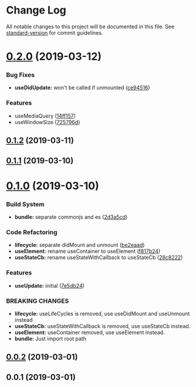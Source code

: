 # Change Log

All notable changes to this project will be documented in this file. See [standard-version](https://github.com/conventional-changelog/standard-version) for commit guidelines.

# [0.2.0](https://gitlab.jay0328.me/root/UJ/compare/v0.1.2...v0.2.0) (2019-03-12)


### Bug Fixes

* **useDidUpdate:** won't be called if unmounted ([ce94516](https://gitlab.jay0328.me/root/UJ/commit/ce94516))


### Features

* useMediaQuery ([14ff157](https://gitlab.jay0328.me/root/UJ/commit/14ff157))
* useWindowSize ([725796d](https://gitlab.jay0328.me/root/UJ/commit/725796d))



## [0.1.2](https://gitlab.jay0328.me/root/UJ/compare/v0.1.1...v0.1.2) (2019-03-11)



## [0.1.1](https://gitlab.jay0328.me/root/UJ/compare/v0.1.0...v0.1.1) (2019-03-10)



# [0.1.0](https://gitlab.jay0328.me/root/UJ/compare/v0.0.2...v0.1.0) (2019-03-10)


### Build System

* **bundle:** separate commonjs and es ([2d3a5cd](https://gitlab.jay0328.me/root/UJ/commit/2d3a5cd))


### Code Refactoring

* **lifecycle:** separate didMount and unmount ([be2eaad](https://gitlab.jay0328.me/root/UJ/commit/be2eaad))
* **useElement:** rename useContainer to useElement ([f817b24](https://gitlab.jay0328.me/root/UJ/commit/f817b24))
* **useStateCb:** rename useStateWithCallback to useStateCb ([28c8222](https://gitlab.jay0328.me/root/UJ/commit/28c8222))


### Features

* **useUpdate:** initial ([7e5db24](https://gitlab.jay0328.me/root/UJ/commit/7e5db24))


### BREAKING CHANGES

* **lifecycle:** useLifeCycles is removed, use useDidMount and useUnmount instead
* **useStateCb:** useStateWithCallback is removed, use useStateCb instead.
* **useElement:** useContainer removed, use useElement instead.
* **bundle:** Just import root path



## [0.0.2](https://gitlab.jay0328.me/root/UJ/compare/v0.0.1...v0.0.2) (2019-03-01)



## 0.0.1 (2019-03-01)
